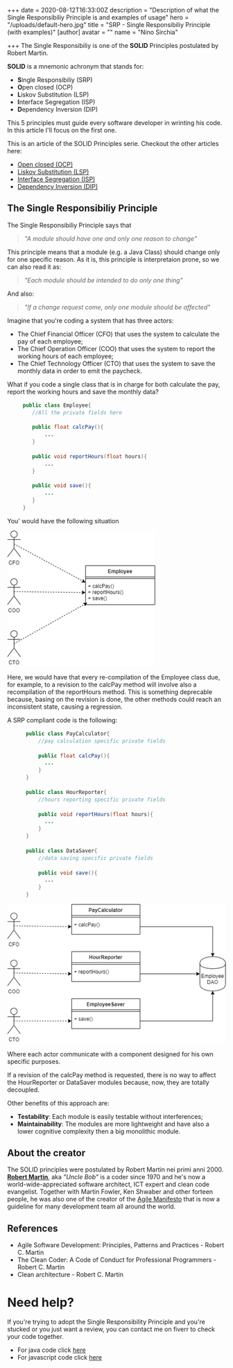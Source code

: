 +++
date = 2020-08-12T16:33:00Z
description = "Description of what the Single Responsibiliy Principle is and examples of usage"
hero = "/uploads/default-hero.jpg"
title = "SRP - Single Responsibiliy Principle (with examples)"
[author]
avatar = ""
name = "Nino Sirchia"

+++
The Single Responsibiliy is one of the **SOLID** Principles postulated by Robert Martin.

**SOLID** is a mnemonic achronym that stands for:

* **S**ingle Responsibiliy (SRP)
* **O**pen closed (OCP)
* **L**iskov Substitution (LSP)
* **I**nterface Segregation (ISP)
* **D**ependency Inversion (DIP)

This 5 principles must guide every software developer in wrinting his code. In this article I'll focus on the first one.

This is an article of the SOLID Principles serie. Checkout the other articles here:

* [Open closed (OCP)](/posts/solid-principles/interface-segregation-principle)
* [Liskov Substitution (LSP)](/posts/solid-principles/liskov-substitution-principle)
* [Interface Segregation (ISP)](/posts/solid-principles/interface-segregation-principle)
* [Dependency Inversion (DIP)](/posts/solid-principles/dip-depencency-inversion-principle-with-examples)

## The Single Responsibiliy Principle

The Single Responsibiliy Principle says that

> _"A module should have one and only one reason to change"_

This principle means that a module (e.g. a Java Class) should change only for one specific reason. As it is, this principle is interpretaion prone, so we can also read it as:

> _"Each module should be intended to do only one thing"_

And also:

> _"If a change request come, only one module should be affected"_

Imagine that you're coding a system that has three actors:

* The Chief Financial Officer (CFO) that uses the system to calculate the pay of each employee;
* The Chief Operation Officer (COO) that uses the system to report the working hours of each employee;
* The Chief Technology Officer (CTO) that uses the system to save the monthly data in order to emit the paycheck.

What if you code a single class that is in charge for both calculate the pay, report the working hours and save the monthly data?

```java
     public class Employee{
		//All the private fields here
		
		public float calcPay(){
			...
		}
		
		public void reportHours(float hours){
			...
		}
		
		public void save(){
			...
		}
	 }
```

You' would have the following situation

![](/assets/images/srp-1.png)

Here, we would have that every re-compilation of the Employee class due, for example, to a revision to the calcPay method will involve also a recompilation of the reportHours method.
This is something deprecable because, basing on the revision is done, the other methods could reach an inconsistent state, causing a regression.

A SRP compliant code is the following:

```java
	  public class PayCalculator{
		  //pay calculation specific private fields 
		
		  public float calcPay(){
			...
		  } 
	  }
	  
	  public class HourReporter{
		  //hours reporting specific private fields 
		
		  public void reportHours(float hours){
			...
		  } 
	  }
	  
	  public class DataSaver{
		  //data saving specific private fields 
		
		  public void save(){
			...
		  } 
	  }
```

![](/assets/images/srp-2.png)

Where each actor communicate with a component designed for his own specific purposes.

If a revision of the calcPay method is requested, there is no way to affect the HourReporter or DataSaver modules because, now, they are totally decoupled.

Other benefits of this approach are:

* **Testability**: Each module is easily testable without interferences;
* **Maintainability**: The modules are more lightweight and have also a lower cognitive complexity then a big monolithic module.

## About the creator

The SOLID principles were postulated by Robert Martin nei primi anni 2000.
[**Robert Martin**](https://en.wikipedia.org/wiki/Robert_C._Martin), aka _"Uncle Bob"_ is a coder since 1970 and he's now a world-wide-appreciated software architect, ICT expert and clean code evangelist.
Together with Martin Fowler, Ken Shwaber and other forteen people, he was also one of the creator of the [Agile Manifesto](https://agilemanifesto.org/) that is now a guideline for many development team all around the world.

## References

* Agile Software Development: Principles, Patterns and Practices - Robert C. Martin
* The Clean Coder: A Code of Conduct for Professional Programmers - Robert C. Martin
* Clean architecture - Robert C. Martin

# Need help?

If you're trying to adopt the Single Responsibility Principle and you're stucked or you just want a review, you can contact me on fiverr to check your code together.
- For java code click [here](https://www.fiverr.com/share/9zKyk0)
- For javascript code click [here](https://www.fiverr.com/share/pjDq5y)